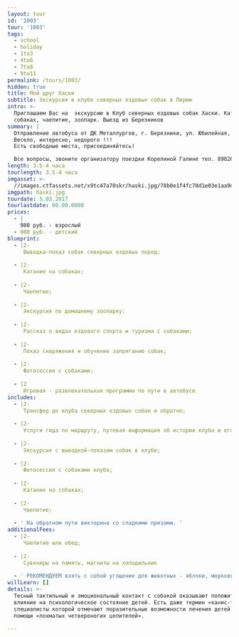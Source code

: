```yaml
---
layout: tour
id: '1003'
tour: '1003'
tags:
  - school
  - holiday
  - 1to3
  - 4to6
  - 7to8
  - 9to11
permalink: /tours/1003/
hidden: true
title: Мой друг Хаски
subtitle: Экскурсия в клубе северных ездовых собак в Перми
intro: >-
  Приглашаем Вас на  экскурсию в Клуб северных ездовых собак Хаски. Катание на
  собаках, чаепитие, зоопарк. Выезд из Березников
summary: |
  Отправление автобуса от ДК Металлургов, г. Березники, ул. Юбилейная, д. 88
  Весело, интересно, недорого !!!
  Есть свободные места, присоединяйтесь!

  Все вопросы, звоните организатору поездки Корелиной Галине тел. 89026404248
length: 3.5-4 часа
tourlength: 3.5-4 часа
imgasset: >-
  //images.ctfassets.net/x9tc47a70skr/haski.jpg/78b0e1f4fc70d1e03e1aa9d6819429df/haski.jpg
imgpath: haski.jpg
tourdate: 5.03.2017
tourlastdate: 00.00.0000
prices:
  - |
    980 руб. - взрослый
  - 880 руб. - детский
blueprint:
  - |2-
     Выводка-показ собак северных ездовых пород; 
     
  - |2-
     Катание на собаках;
     
  - |2-
     Чаепитие;
     
  - |2-
     Экскурсия по домашнему зоопарку;
     
  - |2-
     Рассказ о видах ездового спорта и туризма с собаками; 
     
  - |2-
     Показ снаряжения и обучение запряганию собак; 
     
  - |2-
     Фотосессия с собаками; 
     
  - |2
     Игровая - развлекательная программа по пути в автобусе
includes:
  - |2-
     Трансфер до клуба северных ездовых собак и обратно; 
     
  - |2-
     Услуги гида по маршруту, путевая информация об истории клуба и его обитателях; 
     
  - |2-
     Экскурсия с выводкой-показом собак в клубе; 
     
  - |2-
     Фотосессия с собаками клуба; 
     
  - |2-
     Катание на собаках;
     
  - |2-
     Чаепитие;
     
  - ' На обратном пути викторина со сладкими призами. '
additionalFees:
  - |2-
     Чаепитие или обед; 
     
  - |2-
     Сувениры на память, магниты на холодильник
     
  - ' РЕКОМЕНДУЕМ взять с собой угощение для животных - яблоки, морковку'
willLearn: []
details: >-
  Тесный тактильный и эмоциональный контакт с собакой оказывают положительное
  влияние на психологическое состояние детей. Есть даже термин «канис-терапия»,
  специалисты которой отмечают поразительные возможности лечения детей при
  помощи «лохматых четвероногих целителей».

---
```

